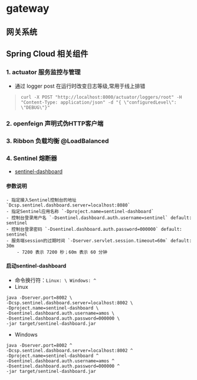 # gateway

## 网关系统

## Spring Cloud 相关组件
### 1. actuator 服务监控与管理
- 通过 logger post 在运行时改变日志等级,常用于线上排错
> `curl -X POST "http://localhost:8000/actuator/loggers/root" -H "Content-Type: application/json" -d "{ \"configuredLevel\": \"DEBUG\"}"`

### 2. openfeign 声明式伪HTTP客户端
### 3. Ribbon 负载均衡 @LoadBalanced
### 4. Sentinel 熔断器
- [sentinel-dashboard](https://github.com/alibaba/Sentinel/tree/master/sentinel-dashboard)
#### 参数说明
    - 指定接入Sentinel控制台的地址 `Dcsp.sentinel.dashboard.server=localhost:8080`	
    - 指定Sentinel应用名称 `-Dproject.name=sentinel-dashboard`
    - 控制台登录用户名 `-Dsentinel.dashboard.auth.username=sentinel` default: sentinel
    - 控制台登录密码 `-Dsentinel.dashboard.auth.password=000000` default: sentinel    
    - 服务端session的过期时间 `-Dserver.servlet.session.timeout=60m` default: 30m 
        - 7200 表示 7200 秒；60m 表示 60 分钟

#### 启动sentinel-dashboard
- 命令换行符：`Linux: \ Windows: ^`
- Linux
```shell script
java -Dserver.port=8002 \
-Dcsp.sentinel.dashboard.server=localhost:8002 \
-Dproject.name=sentinel-dashboard \
-Dsentinel.dashboard.auth.username=amos \
-Dsentinel.dashboard.auth.password=000000 \
-jar target/sentinel-dashboard.jar
```
- Windows
```shell script
java -Dserver.port=8002 ^
-Dcsp.sentinel.dashboard.server=localhost:8002 ^
-Dproject.name=sentinel-dashboard ^
-Dsentinel.dashboard.auth.username=amos ^
-Dsentinel.dashboard.auth.password=000000 ^
-jar target/sentinel-dashboard.jar
```
